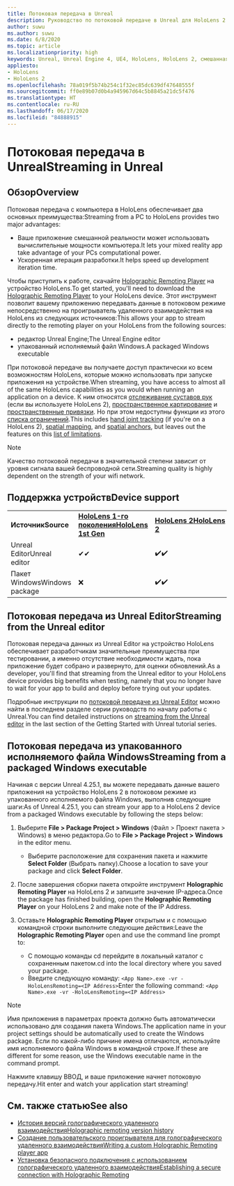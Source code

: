 ```yaml
---
title: Потоковая передача в Unreal
description: Руководство по потоковой передаче в Unreal для HoloLens 2
author: suwu
ms.author: suwu
ms.date: 6/8/2020
ms.topic: article
ms.localizationpriority: high
keywords: Unreal, Unreal Engine 4, UE4, HoloLens, HoloLens 2, смешанная реальность, потоковая передача, компьютер, голографическое удаленное взаимодействие с приложением, проигрыватель для голографического удаленного взаимодействия, документация
appliesto:
- HoloLens
- HoloLens 2
ms.openlocfilehash: 78a019f5b74b254c1f32ec85dc639df47648555f
ms.sourcegitcommit: ff0e89b07d0b4a945967d64c5b8845a21dc5f476
ms.translationtype: HT
ms.contentlocale: ru-RU
ms.lasthandoff: 06/17/2020
ms.locfileid: "84888915"
---
```

# <a name="streaming-in-unreal"></a><span data-ttu-id="e48e2-104">Потоковая передача в Unreal</span><span class="sxs-lookup"><span data-stu-id="e48e2-104">Streaming in Unreal</span></span>

## <a name="overview"></a><span data-ttu-id="e48e2-105">Обзор</span><span class="sxs-lookup"><span data-stu-id="e48e2-105">Overview</span></span>
<span data-ttu-id="e48e2-106">Потоковая передача с компьютера в HoloLens обеспечивает два основных преимущества:</span><span class="sxs-lookup"><span data-stu-id="e48e2-106">Streaming from a PC to HoloLens provides two major advantages:</span></span> 
* <span data-ttu-id="e48e2-107">Ваше приложение смешанной реальности может использовать вычислительные мощности компьютера.</span><span class="sxs-lookup"><span data-stu-id="e48e2-107">It lets your mixed reality app take advantage of your PCs computational power.</span></span> 
* <span data-ttu-id="e48e2-108">Ускоренная итерация разработки.</span><span class="sxs-lookup"><span data-stu-id="e48e2-108">It helps speed up development iteration time.</span></span> 

<span data-ttu-id="e48e2-109">Чтобы приступить к работе, скачайте [Holographic Remoting Player](holographic-remoting-player.md) на устройство HoloLens.</span><span class="sxs-lookup"><span data-stu-id="e48e2-109">To get started, you'll need to download the [Holographic Remoting Player](holographic-remoting-player.md) to your HoloLens device.</span></span> <span data-ttu-id="e48e2-110">Этот инструмент позволит вашему приложению передавать данные в потоковом режиме непосредственно на проигрыватель удаленного взаимодействия на HoloLens из следующих источников:</span><span class="sxs-lookup"><span data-stu-id="e48e2-110">This allows your app to stream  directly to the remoting player on your HoloLens from the following sources:</span></span>

* <span data-ttu-id="e48e2-111">редактор Unreal Engine;</span><span class="sxs-lookup"><span data-stu-id="e48e2-111">The Unreal Engine editor</span></span>
* <span data-ttu-id="e48e2-112">упакованный исполняемый файл Windows.</span><span class="sxs-lookup"><span data-stu-id="e48e2-112">A packaged Windows executable</span></span> 

<span data-ttu-id="e48e2-113">При потоковой передаче вы получаете доступ практически ко всем возможностям HoloLens, которые можно использовать при запуске приложения на устройстве.</span><span class="sxs-lookup"><span data-stu-id="e48e2-113">When streaming, you have access to almost all of the same HoloLens capabilities as you would when running an application on a device.</span></span> <span data-ttu-id="e48e2-114">К ним относятся [отслеживание суставов рук](unreal-hand-tracking.md) (если вы используете HoloLens 2), [пространственное картирование](unreal-spatial-mapping.md) и [пространственные привязки](unreal-spatial-anchors.md). Но при этом недоступны функции из этого [списка ограничений](holographic-remoting-troubleshooting.md).</span><span class="sxs-lookup"><span data-stu-id="e48e2-114">This includes [hand joint tracking](unreal-hand-tracking.md) (if you're on a HoloLens 2), [spatial mapping](unreal-spatial-mapping.md), and [spatial anchors](unreal-spatial-anchors.md), but leaves out the features on this [list of limitations](holographic-remoting-troubleshooting.md).</span></span> 

> [!NOTE]
> <span data-ttu-id="e48e2-115">Качество потоковой передачи в значительной степени зависит от уровня сигнала вашей беспроводной сети.</span><span class="sxs-lookup"><span data-stu-id="e48e2-115">Streaming quality is highly dependent on the strength of your wifi network.</span></span>

## <a name="device-support"></a><span data-ttu-id="e48e2-116">Поддержка устройств</span><span class="sxs-lookup"><span data-stu-id="e48e2-116">Device support</span></span>

<table>
    <colgroup>
    <col width="33%" />
    <col width="33%" />
    <col width="33%" />
    </colgroup>
    <tr>
        <td><span data-ttu-id="e48e2-117"><strong>Источник</strong></span><span class="sxs-lookup"><span data-stu-id="e48e2-117"><strong>Source</strong></span></span></td>
        <td><span data-ttu-id="e48e2-118"><a href="https://docs.microsoft.com/hololens/hololens1-hardware"><strong>HoloLens 1-го поколения</strong></a></span><span class="sxs-lookup"><span data-stu-id="e48e2-118"><a href="https://docs.microsoft.com/hololens/hololens1-hardware"><strong>HoloLens 1st Gen</strong></a></span></span></td>
        <td><span data-ttu-id="e48e2-119"><a href="https://www.microsoft.com/hololens/hardware"><strong>HoloLens 2</strong></a></span><span class="sxs-lookup"><span data-stu-id="e48e2-119"><a href="https://www.microsoft.com/hololens/hardware"><strong>HoloLens 2</strong></a></span></span></td>
        <td><span data-ttu-id="e48e2-120"><strong>Иммерсивные гарнитуры</strong></span><span class="sxs-lookup"><span data-stu-id="e48e2-120"><strong>Immersive Headsets</strong></span></span></td>
    </tr>
     <tr>
        <td><span data-ttu-id="e48e2-121">Unreal Editor</span><span class="sxs-lookup"><span data-stu-id="e48e2-121">Unreal editor</span></span></td>
        <td><span data-ttu-id="e48e2-122">✔</span><span class="sxs-lookup"><span data-stu-id="e48e2-122">✔</span></span></td>
        <td><span data-ttu-id="e48e2-123">✔️</span><span class="sxs-lookup"><span data-stu-id="e48e2-123">✔️</span></span></td>
        <td>❌</td>
    </tr>
    <tr>
        <td><span data-ttu-id="e48e2-124">Пакет Windows</span><span class="sxs-lookup"><span data-stu-id="e48e2-124">Windows package</span></span></td>
        <td>❌</td>
        <td><span data-ttu-id="e48e2-125">✔️</span><span class="sxs-lookup"><span data-stu-id="e48e2-125">✔️</span></span></td>
        <td>❌</td>
    </tr>

</table>

## <a name="streaming-from-the-unreal-editor"></a><span data-ttu-id="e48e2-126">Потоковая передача из Unreal Editor</span><span class="sxs-lookup"><span data-stu-id="e48e2-126">Streaming from the Unreal editor</span></span>

<span data-ttu-id="e48e2-127">Потоковая передача данных из Unreal Editor на устройство HoloLens обеспечивает разработчикам значительные преимущества при тестировании, а именно отсутствие необходимости ждать, пока приложение будет собрано и развернуто, для оценки обновлений.</span><span class="sxs-lookup"><span data-stu-id="e48e2-127">As a developer, you'll find that streaming from the Unreal editor to your HoloLens device provides big benefits when testing, namely that you no longer have to wait for your app to build and deploy before trying out your updates.</span></span>

<span data-ttu-id="e48e2-128">Подробные инструкции по [потоковой передаче из Unreal Editor](unreal-uxt-ch6.md#device-only-streaming) можно найти в последнем разделе серии руководств по началу работы с Unreal.</span><span class="sxs-lookup"><span data-stu-id="e48e2-128">You can find detailed instructions on [streaming from the Unreal editor](unreal-uxt-ch6.md#device-only-streaming) in the last section of the Getting Started with Unreal tutorial series.</span></span>

## <a name="streaming-from-a-packaged-windows-executable"></a><span data-ttu-id="e48e2-129">Потоковая передача из упакованного исполняемого файла Windows</span><span class="sxs-lookup"><span data-stu-id="e48e2-129">Streaming from a packaged Windows executable</span></span>

<span data-ttu-id="e48e2-130">Начиная с версии Unreal 4.25.1, вы можете передавать данные вашего приложения на устройство HoloLens 2 в потоковом режиме из упакованного исполняемого файла Windows, выполнив следующие шаги:</span><span class="sxs-lookup"><span data-stu-id="e48e2-130">As of Unreal 4.25.1, you can stream your app to a HoloLens 2 device from a packaged Windows executable by following the steps below:</span></span> 

1. <span data-ttu-id="e48e2-131">Выберите **File > Package Project > Windows** (Файл > Проект пакета > Windows) в меню редактора.</span><span class="sxs-lookup"><span data-stu-id="e48e2-131">Go to **File > Package Project > Windows** in the editor menu.</span></span> 
    * <span data-ttu-id="e48e2-132">Выберите расположение для сохранения пакета и нажмите **Select Folder** (Выбрать папку).</span><span class="sxs-lookup"><span data-stu-id="e48e2-132">Choose a location to save your package and click **Select Folder**.</span></span>

2. <span data-ttu-id="e48e2-133">После завершения сборки пакета откройте инструмент **Holographic Remoting Player** на HoloLens 2 и запишите значение IP-адреса.</span><span class="sxs-lookup"><span data-stu-id="e48e2-133">Once the package has finished building, open the **Holographic Remoting Player** on your HoloLens 2 and make note of the IP Address.</span></span> 
3. <span data-ttu-id="e48e2-134">Оставьте **Holographic Remoting Player** открытым и с помощью командной строки выполните следующие действия:</span><span class="sxs-lookup"><span data-stu-id="e48e2-134">Leave the **Holographic Remoting Player** open and use the command line prompt to:</span></span> 
    * <span data-ttu-id="e48e2-135">С помощью команды cd перейдите в локальный каталог с сохраненным пакетом.</span><span class="sxs-lookup"><span data-stu-id="e48e2-135">cd into the local directory where you saved your package.</span></span>
    * <span data-ttu-id="e48e2-136">Введите следующую команду: ```<App Name>.exe -vr -HoloLensRemoting=<IP Address>```</span><span class="sxs-lookup"><span data-stu-id="e48e2-136">Enter the following command: ```<App Name>.exe -vr -HoloLensRemoting=<IP Address>```</span></span>

> [!NOTE]
> <span data-ttu-id="e48e2-137">Имя приложения в параметрах проекта должно быть автоматически использовано для создания пакета Windows.</span><span class="sxs-lookup"><span data-stu-id="e48e2-137">The application name in your project settings should be automatically used to create the Windows package.</span></span> <span data-ttu-id="e48e2-138">Если по какой-либо причине имена отличаются, используйте имя исполняемого файла Windows в командной строке.</span><span class="sxs-lookup"><span data-stu-id="e48e2-138">If these are different for some reason, use the Windows executable name in the command prompt.</span></span>

<span data-ttu-id="e48e2-139">Нажмите клавишу ВВОД, и ваше приложение начнет потоковую передачу.</span><span class="sxs-lookup"><span data-stu-id="e48e2-139">Hit enter and watch your application start streaming!</span></span>

## <a name="see-also"></a><span data-ttu-id="e48e2-140">См. также статью</span><span class="sxs-lookup"><span data-stu-id="e48e2-140">See also</span></span>
* [<span data-ttu-id="e48e2-141">История версий голографического удаленного взаимодействия</span><span class="sxs-lookup"><span data-stu-id="e48e2-141">Holographic remoting version history</span></span>](holographic-remoting-version-history.md)
* [<span data-ttu-id="e48e2-142">Создание пользовательского проигрывателя для голографического удаленного взаимодействия</span><span class="sxs-lookup"><span data-stu-id="e48e2-142">Writing a custom Holographic Remoting player app</span></span>](holographic-remoting-create-player.md)
* [<span data-ttu-id="e48e2-143">Установка безопасного подключения с использованием голографического удаленного взаимодействия</span><span class="sxs-lookup"><span data-stu-id="e48e2-143">Establishing a secure connection with Holographic Remoting</span></span>](holographic-remoting-secure-connection.md)
